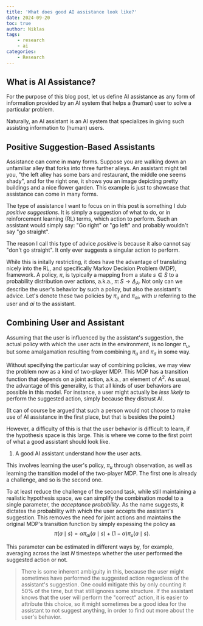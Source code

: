 ```yaml
---
title: 'What does good AI assistance look like?'
date: 2024-09-20
toc: true
author: Niklas
tags:
    - research
    - ai
categories:
    - Research
---
```


## What is AI Assistance?
For the purpose of this blog post, let us define AI assistance as any form of information provided by an AI system that helps a (human) user to solve a particular problem.

Naturally, an AI assistant is an AI system that specializes in giving such assisting information to (human) users.

## Positive Suggestion-Based Assistants
Assistance can come in many forms. Suppose you are walking down an unfamiliar alley that forks into three further alleys. An assistant might tell you, "the left alley has some bars and restaurant, the middle one seems shady", and for the right one, it shows you an image depicting pretty buildings and a nice flower garden. This example is just to showcase that assistance can come in many forms.

The type of assistance I want to focus on in this post is something I dub *positive suggestions*. It is simply a suggestion of what to do, or in reinforcement learning (RL) terms, which action to perform. Such an assistant would simply say: "Go right" or "go left" and probably wouldn't say "go straight".

The reason I call this type of advice *positive* is because it also cannot say "don't go straight". It only ever suggests a singular action to perform.

While this is initally restricting, it does have the advantage of translating nicely into the RL, and specifically Markov Decision Problem (MDP), framework. A policy, $\pi$, is typically a mapping from a state $s \in S$ to a probability distribution over actions, a.k.a., $\pi \colon S \to \Delta_A$. Not only can we describe the user's behavior by such a policy, but also the assistant's advice. Let's denote these two policies by $\pi_u$ and $\pi_{ai}$, with $u$ referring to the user and $ai$ to the assistant.

## Combining User and Assistant
Assuming that the user is influenced by the assistant's suggestion, the actual policy with which the user acts in the environment, is no longer $\pi_u$, but some amalgamation resulting from combining $\pi_u$ and $\pi_a$ in some way.

Without specifying the particular way of combining policies, we may view the problem now as a kind of two-player MDP. This MDP has a transition function that depends on a joint action, a.k.a., an element of $A^2$.
As usual, the advantage of this generality, is that all kinds of user behaviors are possible in this model. For instance, a user might actually be *less likely* to perform the suggested action, simply because they distrust AI.

(It can of course be argued that such a person would not choose to make use of AI assistance in the first place, but that is besides the point.)

However, a difficulty of this is that the user behavior is difficult to learn, if the hypothesis space is this large. This is where we come to the first point of what a good assistant should look like.

1. A good AI assistant understand how the user acts.

This involves learning the user's policy, $\pi_u$ through observation, as well as learning the transition model of the two-player MDP. The first one is already a challenge, and so is the second one.

To at least reduce the challenge of the second task, while still maintaining a realistic hypothesis space, we can simplify the combination model to a single parameter, the *acceptance probability*. As the name suggests, it dictates the probability with which the user accepts the assistant's suggestion. This removes the need for joint actions and maintains the original MDP's transition function by simply expessing the policy as
$$\pi(a \mid s) = \alpha \pi_{ai}(a \mid s) + (1 - \alpha) \pi_u(a \mid s).$$

This parameter can be estimated in different ways by, for example, averaging across the last $N$ timesteps whether the user performed the suggested action or not.

> There is some inherent ambiguity in this, because the user might sometimes have performed the suggested action regardless of the assistant's suggestion. One could mitigate this by only counting it 50% of the time, but that still ignores some structure. If the assistant knows that the user will perform the "correct" action, it is easier to attribute this choice, so it might sometimes be a good idea for the assistant to not suggest anything, in order to find out more about the user's behavior.

